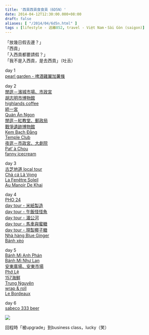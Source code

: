 ```yaml
---
title: '西貢西貢食食貢（6D5N）'
date: 2014-04-12T12:30:00.000+08:00
draft: false
aliases: [ "/2014/04/6d5n.html" ]
tags : [lifestyle - 逃離852, travel - Việt Nam・Sài Gòn (saigon)]
---
```


「放幾日假去邊？」  
「西貢」  
「入西貢都要請假？」  
「我不是入西貢，是去西貢」（吐舌）  
  
day 1  
[pearl garden - 啤酒雞翼加薯條](https://hidie.net/saigon1/)  
  
day 2  
[閒逛－濱城市場、市政宮](https://hidie.net/saigon2a/)  
[胡志明市博物館](https://hidie.net/saigon2b/)  
[highlands coffee](https://hidie.net/saigon2c/)  
[統一宮](https://hidie.net/saigon2d/)  
[Quán Ăn Ngon](https://hidie.net/saigon2e/)  
[閒逛－紅教堂、郵政局](https://hidie.net/saigon2f/)  
[戰爭遺跡博物館](https://hidie.net/saigon2g/)  
[Kem Bạch Đằng](https://hidie.net/saigon2h/)  
[Temple Club](https://hidie.net/saigon2i/)  
[夜逛－市政宮、大劇院](https://hidie.net/saigon2j/)  
[Pat‘ à Chou](https://hidie.net/saigon2k/)  
[fanny icecream](https://hidie.net/saigon2l/)  
  
day 3  
[古芝地道 local tour](https://hidie.net/saigon3a/)  
[Chả cá Lã Vọng](https://hidie.net/saigon3b/)  
[La Fenêtre Soleil](https://hidie.net/saigon3c/)  
[Au Manoir De Khai](https://hidie.net/saigon3d/)  
  
day 4  
[PHO 24](https://hidie.net/saigon4a/)  
[day tour - 米紙製造](https://hidie.net/saigon4b/)  
[day tour - 午飯怪怪魚](https://hidie.net/saigon4c/)  
[day tour - 湄公河](https://hidie.net/saigon4d/)  
[day tour - 馬車與蜜糖](https://hidie.net/saigon4e/)  
[day tour - 現製椰子糖](https://hidie.net/saigon4f/)  
[Nhà hàng Blue Ginger](https://hidie.net/saigon4g/)  
[Bánh xèo](https://hidie.net/saigon4h/)  
  
day 5  
[Bánh Mì Anh Phán](https://hidie.net/saigon5a/)  
[Bánh Mì Như Lan](https://hidie.net/saigon5b/)  
[安東廣場、安東市場](https://hidie.net/saigon5c/)  
[Phở Lệ](https://hidie.net/saigon5d/)  
[157海鮮](https://hidie.net/saigon5e/)  
[Trung Nguyên](https://hidie.net/saigon5f/)  
[wrap & roll](https://hidie.net/saigon5g/)  
[Le Bordeaux](https://hidie.net/saigon5h/)  
  
day 6  
[sabeco 333 beer](https://hidie.net/saigon6/)  
  
  
  

![](/images/saigon6d5n.jpg)

回程時「被upgrade」到business class，lucky（笑）
